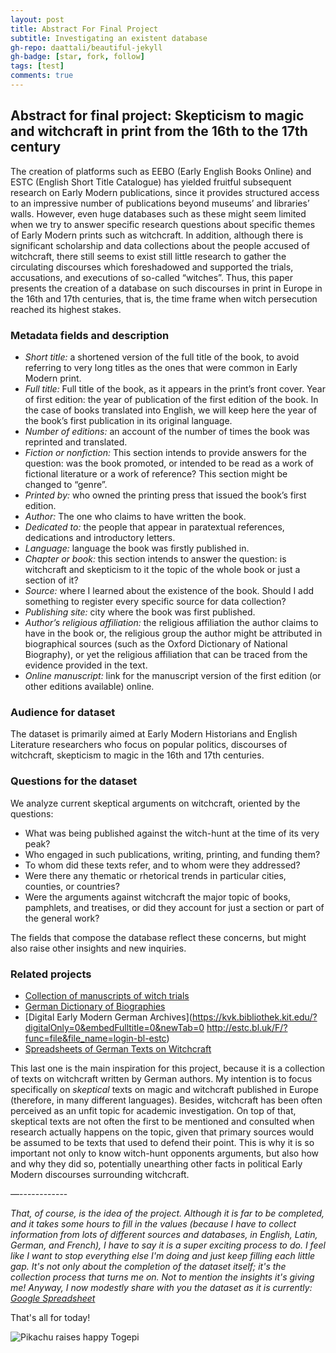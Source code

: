 ```yaml
---
layout: post
title: Abstract For Final Project
subtitle: Investigating an existent database
gh-repo: daattali/beautiful-jekyll
gh-badge: [star, fork, follow]
tags: [test]
comments: true
---
```

## Abstract for final project: Skepticism to magic and witchcraft in print from the 16th to the 17th century

The creation of platforms such as EEBO (Early English Books Online) and ESTC (English Short Title Catalogue) has yielded fruitful subsequent research on Early Modern publications, since it provides structured access to an impressive number of publications beyond museums’ and libraries’ walls. However, even huge databases such as these might seem limited when we try to answer specific research questions about specific themes of Early Modern prints such as witchcraft. In addition, although there is significant scholarship and data collections about the people accused of witchcraft, there still seems to exist still little research to gather the circulating discourses which foreshadowed and supported the trials, accusations, and executions of so-called “witches”. Thus, this paper presents the creation of a database on such discourses in print in Europe in the 16th and 17th centuries, that is, the time frame when witch persecution reached its highest stakes.


### Metadata fields and description

* *Short title:* a shortened version of the full title of the book, to avoid referring to very long titles as the ones that were common in Early Modern print.
* *Full title:* Full title of the book, as it appears in the print’s front cover.
Year of first edition: the year of publication of the first edition of the book. In the case of books translated into English, we will keep here the year of the book’s first publication in its original language.
* *Number of editions:* an account of the number of times the book was reprinted and translated.
* *Fiction or nonfiction:* This section intends to provide answers for the question: was the book promoted, or intended to be read as a work of fictional literature or a work of reference? This section might be changed to “genre”.
* *Printed by:* who owned the printing press that issued the book’s first edition.
* *Author:* The one who claims to have written the book.
* *Dedicated to:* the people that appear in paratextual references, dedications and introductory letters.
* *Language:* language the book was firstly published in.
* *Chapter or book:* this section intends to answer the question: is witchcraft and skepticism to it the topic of the whole book or just a section of it?
* *Source:* where I learned about the existence of the book. Should I add something to register every specific source for data collection?
* *Publishing site:* city where the book was first published.
* *Author’s religious affiliation:* the religious affiliation the author claims to have in the book or, the religious group the author might be attributed in biographical sources (such as the Oxford Dictionary of National Biography), or yet the religious affiliation that can be traced from the evidence provided in the text.
* *Online manuscript:* link for the manuscript version of the first edition (or other editions available) online.

### Audience for dataset

The dataset is primarily aimed at Early Modern Historians and English Literature researchers who focus on popular politics, discourses of witchcraft, skepticism to magic in the 16th and 17th centuries.

### Questions for the dataset

We analyze current skeptical arguments on witchcraft, oriented by the questions:

* What was being published against the witch-hunt at the time of its very peak?
* Who engaged in such publications, writing, printing, and funding them?
* To whom did these texts refer, and to whom were they addressed?
* Were there any thematic or rhetorical trends in particular cities, counties, or countries?
* Were the arguments against witchcraft the major topic of books, pamphlets, and treatises, or did they account for just a section or part of the general work?

The fields that compose the database reflect these concerns, but might also raise other insights and new inquiries.


### Related projects

* [Collection of manuscripts of witch trials](https://www.nationalarchives.gov.uk/education/resources/early-modern-witch-trials/)
* [German Dictionary of Biographies](https://www.deutsche-biographie.de/home)
* [Digital Early Modern German Archives](https://kvk.bibliothek.kit.edu/?digitalOnly=0&embedFulltitle=0&newTab=0
http://estc.bl.uk/F/?func=file&file_name=login-bl-estc)
* [Spreadsheets of German Texts on Witchcraft](http://www.hexenprozesse-kurmainz.de/epoche/hexenprozesse/befuerworter-und-gegner-der-hexenverfolgung.html)  

This last one is the main inspiration for this project, because it is a collection of texts on witchcraft written by German authors. My intention is to focus specifically on *skeptical* texts on magic and witchcraft published in Europe (therefore, in many different languages). Besides, witchcraft has been often perceived as an unfit topic for academic investigation. On top of that, skeptical texts are not often the first to be mentioned and consulted when research actually happens on the topic, given that primary sources would be assumed to be texts that used to defend their point. This is why it is so important not only to know witch-hunt opponents arguments, but also how and why they did so, potentially unearthing other facts in political Early Modern discourses surrounding witchcraft.



—------------


*That, of course, is the _idea_ of the project. Although it is far to be completed, and it takes some hours to fill in the values (because I have to collect information from lots of different sources and databases, in English, Latin, German, and French), I have to say it is a super exciting process to do. I feel like I want to stop everything else I'm doing and just keep filling each little gap. It's not only about the completion of the dataset itself; it's the collection process that turns me on. Not to mention the insights it's giving me! Anyway, I now modestly share with you the dataset as it is currently: [Google Spreadsheet](https://docs.google.com/spreadsheets/d/1ow_JvsTxkmBzErvFoufuzd2vUN0uG8t93seGaaSjBLM/edit?usp=sharing)*

That's all for today!

![Pikachu raises happy Togepi](https://vanessabcs.github.io/assets/img/dsc12_pikachu.gif)
